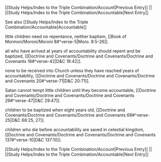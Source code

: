 [[Study Helps/Index to the Triple Combination/Account|Previous Entry]]  ||  [[Study Helps/Index to the Triple Combination/Accountable|Next Entry]]

 See also [[Study Helps/Index to the Triple Combination/Accountable|Accountable]]

 little children need no repentance, neither baptism, [[Book of Mormon/Moroni/Moroni 8#^verse-5|Moro. 8:5-26]].

 all who have arrived at years of accountability should repent and be baptized, [[Doctrine and Covenants/Doctrine and Covenants/Doctrine and Covenants 18#^verse-42|D&C 18:42]].

 none to be received into Church unless they have reached years of accountability, [[Doctrine and Covenants/Doctrine and Covenants/Doctrine and Covenants 20#^verse-71|D&C 20:71]].

 Satan cannot tempt little children until they become accountable, [[Doctrine and Covenants/Doctrine and Covenants/Doctrine and Covenants 29#^verse-47|D&C 29:47]].

 children to be baptized when eight years old, [[Doctrine and Covenants/Doctrine and Covenants/Doctrine and Covenants 68#^verse-25|D&C 68:25, 27]].

 children who die before accountability are saved in celestial kingdom, [[Doctrine and Covenants/Doctrine and Covenants/Doctrine and Covenants 137#^verse-10|D&C 137:10]].

[[Study Helps/Index to the Triple Combination/Account|Previous Entry]]  ||  [[Study Helps/Index to the Triple Combination/Accountable|Next Entry]]